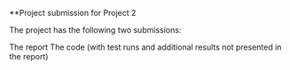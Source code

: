 **Project submission for Project 2

The project has the following two submissions:

The report
The code (with test runs and additional results not presented in the report)
